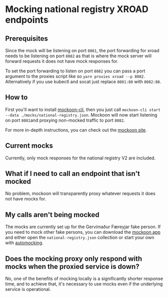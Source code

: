 # Mocking national registry XROAD endpoints

## Prerequisites

Since the mock will be listening on port `8081`, the port forwarding for xroad needs to be listening on port `8082` as that is where the mock server will forward requests it does not have mock responses for.

To set the port forwarding to listen on port `8082` you can pass a port argument to the proxies script like so `yarn proxies xroad --p 8082`. Alternatively if you use kubectl and socat just replace `8081:80` with `8082:80`.

## How to

First you'll want to install [mockoon-cli](https://github.com/mockoon/mockoon/tree/main/packages/cli#installation), then you just call `mockoon-cli start --data ./mocks/national-registry.json`. Mockoon will now start listening on port `8081`and proxying non-mocked traffic to port `8082`.

For more in-depth instructions, you can check out the [mockoon site](https://mockoon.com/cli/).

## Current mocks

Currently, only mock responses for the national registry V2 are included.

## What if I need to call an endpoint that isn't mocked

No problem, mockoon will transparently proxy whatever requests it does not have mocks for.

## My calls aren't being mocked

The mocks are currently set up for the Gervimaður Færeyjar fake person. If you need to mock other fake persons, you can download the [mockoon app](https://mockoon.com/download/) and either open the `national-registry.json` collection or start your own with [automocking](https://mockoon.com/docs/latest/logging-and-recording/auto-mocking-and-recording/).

## Does the mocking proxy only respond with mocks when the proxied service is down?

No, one of the benefits of mocking locally is a significantly shorter response time, and to achieve that, it's necessary to use mocks even if the underlying service is operational.
